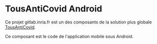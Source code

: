 # TousAntiCovid Android

Ce projet gitlab.inria.fr est un des composants de la solution plus globale [TousAntiCovid](https://gitlab.inria.fr/stopcovid19/accueil/-/blob/master/README.md).

Ce composant est le code de l'application mobile sous Android.
